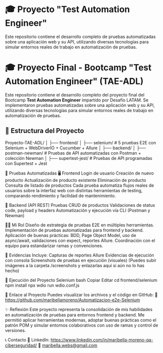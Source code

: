 # 🎓 Proyecto "Test Automation Engineer"

Este repositorio contiene el desarrollo completo de pruebas automatizadas sobre una aplicación web y su API, utilizando diversas tecnologías para simular entornos reales de trabajo en automatización de pruebas.
# 🎓 Proyecto Final - Bootcamp "Test Automation Engineer" (TAE-ADL)

Este repositorio contiene el desarrollo completo del proyecto final del Bootcamp **Test Automation Engineer** impartido por Desafío LATAM. Se implementaron pruebas automatizadas sobre una aplicación web y su API, utilizando diversas tecnologías para simular entornos reales de trabajo en automatización de pruebas.

## 📂 Estructura del Proyecto

Proyecto-TAE-ADL/
│
├── frontend/
│   ├── selenium/             # 5 pruebas E2E con Selenium + WebDriverIO + Cucumber + Allure
│
├── backend/
│   ├── postman-newman/       # Pruebas de API automatizadas con Postman + colección Newman
│   ├── supertest-jest/       # Pruebas de API programadas con Supertest + Jest

🧪 Pruebas Automatizadas
🖥 Frontend
Login de usuario
Creación de nuevo producto
Actualización de producto existente
Eliminación de producto
Consulta de listado de productos
Cada prueba automatiza flujos reales de usuarios sobre la interfaz web con distintas herramientas de testing, comparando rendimiento y facilidad de mantenimiento.

🔁 Backend (API REST)
Pruebas CRUD de productos
Validaciones de status code, payload y headers
Automatización y ejecución vía CLI (Postman y Newman)

👩‍💻 Mi Rol
Diseño de estrategia de pruebas E2E en múltiples herramientas.
Implementación de pruebas automatizadas para frontend y backend.
Aplicación de buenas prácticas: BDD, Page Object Model, uso de async/await, validaciones con expect, reportes Allure.
Coordinación con el equipo para estandarizar ramas y convenciones.

📸 Evidencias
Incluye:
Capturas de reportes Allure
Evidencias de ejecución con consola
Screenshots de pruebas en ejecución (visuales)
(Puedes subir imágenes a la carpeta /screenshots y enlazarlas aquí si aún no lo has hecho)

🔧 Ejecución del Proyecto
Selenium
bash
Copiar
Editar
cd frontend/selenium
npm install
npx wdio run wdio.conf.js

📍 Enlace al Proyecto
Puedes visualizar los archivos y el código en GitHub:
🔗 https://github.com/maribellamoreno/Automatizacion-e2e-Selenium

✨ Reflexión
Este proyecto representa la consolidación de mis habilidades en automatización de pruebas para entornos frontend y backend. Me permitió aplicar herramientas modernas, adoptar buenas prácticas como el patrón POM y simular entornos colaborativos con uso de ramas y control de versiones.

📞 Contacto
💼 LinkedIn: https://www.linkedin.com/in/maribella-moreno-qa-ciberseguridad/
📧 maribella.webs@gmail.com
